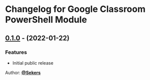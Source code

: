 # Changelog for Google Classroom PowerShell Module

## [0.1.0](https://github.com/Sekers/GoogleClassroomAPI/tree/0.1.0) - (2022-01-22)

### Features

- Initial public release

Author: [**@Sekers**](https://github.com/Sekers)
